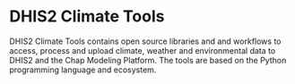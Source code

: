 # DHIS2 Climate Tools

DHIS2 Climate Tools contains open source libraries and and workflows to access, process and upload
climate, weather and environmental data to DHIS2 and the Chap Modeling Platform. The tools are
based on the Python programming language and ecosystem.
